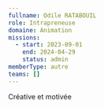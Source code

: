 ```yaml
---
fullname: Odile RATABOUIL
role: Intrapreneuse
domaine: Animation
missions:
  - start: 2023-09-01
    end: 2024-04-29
    status: admin
memberType: autre
teams: []
---
```

Créative et motivée